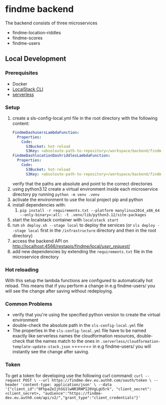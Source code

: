 # findme backend

The backend consists of three microservices

- findme-location-riddles
- findme-scores
- findme-users

## Local Development

### Prerequisites

- Docker
- [LocalStack CLI](https://docs.localstack.cloud/getting-started/installation/#localstack-cli)
- [serverless](https://www.serverless.com)

### Setup

1. create a sls-config-local.yml file in the root directory with the following content:
    ```yaml
    FindmeDashusersLambdaFunction:
      Properties:
        Code:
          S3Bucket: hot-reload
          S3Key: <absoloute-path-to-repository>/workspace/backend/findme-users
    FindmeDashlocationDashriddlesLambdaFunction:
      Properties:
        Code:
          S3Bucket: hot-reload
          S3Key: <absoloute-path-to-repository>/workspace/backend/findme-location-riddles
    ```
   verify that the paths are absolute and point to the correct directories
2. using python3.12 create a virtual environment inside each microservice directory py running `python -m venv .venv`
3. activate the environment to use the local project pip and python
4. install dependencies with:
    1. `pip install -r requirements.txt --platform manylinux2014_x86_64 --only-binary=:all: -t .venv/lib/python3.12/site-packages`
5. start the localstack container with `localstack start`
6. run `sh deploy.sh --stage local` to deploy the services (or `sls deploy --stage local` first in the `/infrastructure`
   directory and then in the root directory)
6. access the backend API
   on [http://localhost:4566/restapis/findme/local/_user_request_/](http://localhost:4566/restapis/findme/local/_user_request_/)
7. add new dependencies by extending the `requirements.txt` file in the microservice directory

### Hot reloading

With this setup the lambda functions are configured to automatically hot reload. This means that if you perform a change
in e.g findme-users/ you will see the change after saving without redeploying.

### Common Problems

- verify that you're using the specified python version to create the virtual environment
- double-check the absolute path in the `sls-config-local.yml` file
- The properties in the `sls-config-local.yml` file have to be named exactly like serverless names the cloudformation
  resources, double-check that the names match to the ones in `.serverless/cloudformation-template-update-stack.json`
=======
in e.g findme-users/ you will instantly see the change after saving.

### Token
To get a token for developing use the following curl command:
`curl --request POST \
  --url https://findme-dev.eu.auth0.com/oauth/token \
  --header 'content-type: application/json' \
  --data '{"client_id":"0FhpaZeIjhSG1lwNR3RWPI20VgLgU5rk",
            "client_secret":<client_secret>,
            "audience":"https://findme-dev.eu.auth0.com/api/v2/","grant_type":"client_credentials"}'
`
